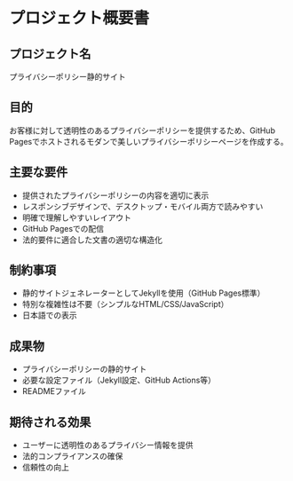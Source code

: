 # プロジェクト概要書

## プロジェクト名
プライバシーポリシー静的サイト

## 目的
お客様に対して透明性のあるプライバシーポリシーを提供するため、GitHub Pagesでホストされるモダンで美しいプライバシーポリシーページを作成する。

## 主要な要件
- 提供されたプライバシーポリシーの内容を適切に表示
- レスポンシブデザインで、デスクトップ・モバイル両方で読みやすい
- 明確で理解しやすいレイアウト
- GitHub Pagesでの配信
- 法的要件に適合した文書の適切な構造化

## 制約事項
- 静的サイトジェネレーターとしてJekyllを使用（GitHub Pages標準）
- 特別な複雑性は不要（シンプルなHTML/CSS/JavaScript）
- 日本語での表示

## 成果物
- プライバシーポリシーの静的サイト
- 必要な設定ファイル（Jekyll設定、GitHub Actions等）
- READMEファイル

## 期待される効果
- ユーザーに透明性のあるプライバシー情報を提供
- 法的コンプライアンスの確保
- 信頼性の向上 
